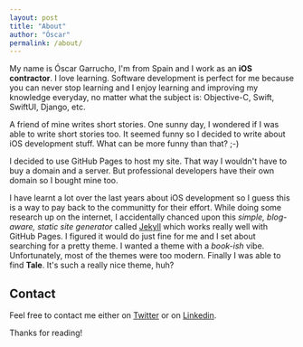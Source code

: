 ```yaml
---
layout: post
title: "About"
author: "Óscar"
permalink: /about/
---
```


My name is Óscar Garrucho, I'm from Spain and I work as an **iOS contractor**. I love learning. Software development is perfect for me because you can never stop learning and I enjoy learning and improving my knowledge everyday, no matter what the subject is: Objective-C, Swift, SwiftUI, Django, etc.

A friend of mine writes short stories. One sunny day, I wondered if I was able to write short stories too. It seemed funny so I decided to write about iOS development stuff. What can be more funny than that? ;-)

I decided to use GitHub Pages to host my site. That way I wouldn't have to buy a domain and a server. But professional developers have their own domain so I bought mine too.

I have learnt a lot over the last years about iOS development so I guess this is a way to pay back to the communitty for their effort. While doing some research up on the internet, I accidentally chanced upon this _simple, blog-aware, static site generator_ called [Jekyll](https://jekyllrb.com/) which works really well with GitHub Pages. I figured it would do just fine for me and I set about searching for a pretty theme. I wanted a theme with a _book-ish_ vibe. Unfortunately, most of the themes were too modern. Finally I was able to find **Tale**. It's such a really nice theme, huh?


## Contact
Feel free to contact me either on [Twitter](https://twitter.com/OscarGarrucho) or on [Linkedin](https://www.linkedin.com/in/%C3%B3scar-r-garrucho-%EF%A3%BF-b2a10165/).

Thanks for reading!
